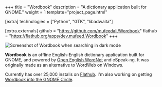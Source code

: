 +++
title = "Wordbook"
description = "A dictionary application built for GNOME."
weight = 1
template="project_page.html"

[extra]
technologies = ["Python", "GTK", "libadwaita"]

[extra.externals]
github = "https://github.com/mufeedali/Wordbook"
flathub = "https://flathub.org/apps/dev.mufeed.Wordbook"
+++

![Screenshot of Wordbook when searching in dark mode](/images/wordbook/wordbook-search-dark.webp)

**Wordbook** is an offline English-English dictionary application built for GNOME, and powered by [Open English WordNet](https://github.com/globalwordnet/english-wordnet) and eSpeak-ng. It was originally made as an alternative to WordWeb on Windows.

Currently has over 25,000 installs on [Flathub](https://flathub.org/apps/dev.mufeed.Wordbook/). I'm also working on getting [Wordbook into the GNOME Circle](https://gitlab.gnome.org/Teams/Circle/-/issues/82).
